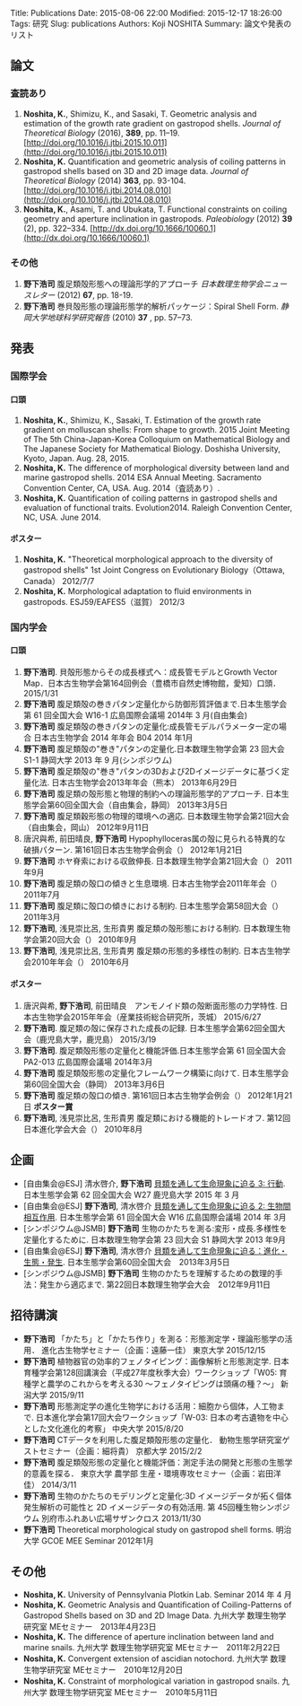 Title: Publications
Date: 2015-08-06 22:00
Modified: 2015-12-17 18:26:00
Tags: 研究
Slug: publications
Authors: Koji NOSHITA
Summary: 論文や発表のリスト


## 論文
### 査読あり
1. __Noshita, K.__, Shimizu, K., and Sasaki, T. Geometric analysis and estimation of the growth rate gradient on gastropod shells. *Journal of Theoretical Biology* (2016), **389**, pp. 11–19. [http://doi.org/10.1016/j.jtbi.2015.10.011](http://doi.org/10.1016/j.jtbi.2015.10.011)
1. __Noshita, K.__ Quantification and geometric analysis of coiling patterns in gastropod shells based on 3D and 2D image data. *Journal of Theoretical Biology* (2014) **363**, pp. 93-104. [http://doi.org/10.1016/j.jtbi.2014.08.010](http://doi.org/10.1016/j.jtbi.2014.08.010)
1.  __Noshita, K.__, Asami, T. and Ubukata, T. Functional constraints on coiling geometry and aperture inclination in gastropods. *Paleobiology* (2012) **39** (2), pp. 322–334. [http://dx.doi.org/10.1666/10060.1](http://dx.doi.org/10.1666/10060.1)



### その他
1. __野下浩司__ 腹足類殻形態への理論形学的アプローチ *日本数理生物学会ニュースレター* (2012) **67**, pp. 18-19.
1. __野下浩司__ 巻貝殻形態の理論形態学的解析パッケージ：Spiral Shell Form. *静岡大学地球科学研究報告* (2010) **37** , pp. 57–73.

## 発表
### 国際学会

#### 口頭
1. __Noshita, K.__, Shimizu, K., Sasaki, T. Estimation of the growth rate gradient on molluscan shells: From shape to growth. 2015 Joint Meeting of The 5th China-Japan-Korea Colloquium on Mathematical Biology and The Japanese Society for Mathematical Biology. Doshisha University, Kyoto, Japan. Aug. 28, 2015.
1. __Noshita, K.__ The difference of morphological diversity between land and marine gastropod shells. 2014 ESA Annual Meeting. Sacramento Convention Center, CA, USA. Aug. 2014（査読あり）.
1. __Noshita, K.__ Quantification of coiling patterns in gastropod shells and evaluation of functional traits.
Evolution2014. Raleigh Convention Center, NC, USA. June 2014.

#### ポスター
1. __Noshita, K.__ "Theoretical morphological approach to the diversity of gastropod shells"
1st Joint Congress on Evolutionary Biology（Ottawa, Canada） 2012/7/7
1. __Noshita, K.__ Morphological adaptation to fluid environments in gastropods.
ESJ59/EAFES5（滋賀） 2012/3


### 国内学会

#### 口頭
1. __野下浩司__. 貝殻形態からその成長様式へ：成長管モデルとGrowth Vector Map．日本古生物学会第164回例会（豊橋市自然史博物館，愛知）口頭． 2015/1/31
1. __野下浩司__ 腹足類殻の巻きパタン定量化から防御形質評価まで.日本生態学会第 61 回全国大会 W16-1 広島国際会議場 2014年 3 月(自由集会) 
1. __野下浩司__ 腹足類殻の巻きパタンの定量化:成長管モデルパラメータ一定の場合 日本古生物学会 2014 年年会 B04 2014 年1月
1. __野下浩司__ 腹足類殻の"巻き"パタンの定量化.日本数理生物学会第 23 回大会 S1-1 静岡大学 2013 年 9 月(シンポジウム)
1. __野下浩司__ 腹足類殻の"巻き"パタンの3Dおよび2Dイメージデータに基づく定量化法. 日本古生物学会2013年年会（熊本） 2013年6月29日
1. __野下浩司__ 腹足類の殻形態と物理的制約への理論形態学的アプローチ. 日本生態学会第60回全国大会（自由集会，静岡） 2013年3月5日
1. __野下浩司__ 腹足類穀形態の物理的環境への適応. 日本数理生物学会第21回大会（自由集会，岡山） 2012年9月11日
1. 唐沢與希, 前田晴良, __野下浩司__ Hypophylloceras属の殻に見られる特異的な破損パターン. 第161回日本古生物学会例会（） 2012年1月21日
1. __野下浩司__ ホヤ脊索における収斂伸長. 日本数理生物学会第21回大会（） 2011年9月
1. __野下浩司__ 腹足類の殻口の傾きと生息環境. 日本古生物学会2011年年会（） 2011年7月
1. __野下浩司__ 腹足類に殻口の傾きにおける制約. 日本生態学会第58回大会（） 2011年3月
1. __野下浩司__, 浅見崇比呂, 生形貴男 腹足類の殻形態における制約. 日本数理生物学会第20回大会（） 2010年9月
1. __野下浩司__, 浅見崇比呂, 生形貴男 腹足類の形態的多様性の制約. 日本古生物学会2010年年会（） 2010年6月


#### ポスター
1. 唐沢與希, __野下浩司__, 前田晴良　アンモノイド類の殻断面形態の力学特性. 日本古生物学会2015年年会（産業技術総合研究所，茨城） 2015/6/27
1. __野下浩司__. 腹足類の殻に保存された成長の記録. 日本生態学会第62回全国大会（鹿児島大学，鹿児島） 2015/3/19
1. __野下浩司__. 腹足類殻形態の定量化と機能評価.日本生態学会第 61 回全国大会 PA2-013 広島国際会議場 2014年3月
1. __野下浩司__ 腹足類殻形態の定量化フレームワーク構築に向けて. 日本生態学会第60回全国大会（静岡） 2013年3月6日
1. __野下浩司__ 腹足類の殻口の傾き. 第161回日本古生物学会例会（） 2012年1月21日 **ポスター賞**
1. __野下浩司__, 浅見崇比呂, 生形貴男 腹足類における機能的トレードオフ. 第12回日本進化学会大会（） 2010年8月

## 企画
* [自由集会@ESJ] 清水啓介, __野下浩司__ [貝類を通して生命現象に迫る 3: 行動](http://www.molluscoida.org/workshops/workshop2015esj, "貝類学研究集会@鹿児島"). 日本生態学会第 62 回全国大会 W27 鹿児島大学 2015 年 3 月
* [自由集会@ESJ] __野下浩司__, 清水啓介 [貝類を通して生命現象に迫る 2: 生物間相互作用](http://www.molluscoida.org/workshops/workshop2014, "貝類学研究集会@広島"). 日本生態学会第 61 回全国大会 W16 広島国際会議場 2014 年
3月
* [シンポジウム@JSMB] __野下浩司__ 生物のかたちを測る:変形・成長.多様性を定量化するために. 日本数理生物学会第 23 回大会 S1 静岡大学 2013
年9月
* [自由集会@ESJ] __野下浩司__, 清水啓介 [貝類を通して生命現象に迫る：進化・生態・発生](http://www.molluscoida.org/workshops/workshop2013, "貝類学研究集会@静岡"). 日本生態学会第60回全国大会　2013年3月5日
* [シンポジウム@JSMB] __野下浩司__ 生物のかたちを理解するための数理的手法：発生から適応まで. 第22回日本数理生物学会大会　2012年9月11日


## 招待講演
* __野下浩司__ 「かたち」と「かたち作り」を測る：形態測定学・理論形態学の活用．
進化古生物学セミナー（企画：遠藤一佳） 東京大学 2015/12/15
* __野下浩司__ 植物器官の効率的フェノタイピング：画像解析と形態測定学. 日本育種学会第128回講演会（平成27年度秋季大会）ワークショップ「W05: 育種学と農学のこれからを考える30 〜フェノタイピングは頭痛の種？〜」 新潟大学 2015/9/11
* __野下浩司__ 形態測定学の進化生物学における活用：細胞から個体，人工物まで. 
日本進化学会第17回大会ワークショップ「W-03: 日本の考古遺物を中心とした文化進化的考察」 中央大学 2015/8/20
* __野下浩司__ CTデータを利用した腹足類殻形態の定量化．
動物生態学研究室ゲストセミナー（企画：細将貴） 京都大学 2015/2/2
* __野下浩司__  腹足類殻形態の定量化と機能評価：測定手法の開発と形態の生態学的意義を探る．
東京大学 農学部 生産・環境専攻セミナー（企画：岩田洋佳） 2014/3/11
* __野下浩司__ 生物のかたちのモデリングと定量化:3D イメージデータが拓く個体発生解析の可能性と 2D イメージデータの有効活用. 第 45回種生物シンポジウム 別府市ふれあい広場サザンクロス 2013/11/30
* __野下浩司__ Theoretical morphological study on gastropod shell forms. 明治大学 GCOE MEE Seminar 2012年1月

## その他
* __Noshita, K.__ University of Pennsylvania Plotkin Lab. Seminar 2014 年 4 月
* __Noshita, K.__ Geometric Analysis and Quantification of Coiling-Patterns of Gastropod Shells based on 3D and 2D Image Data. 九州大学 数理生物学研究室 MEセミナー　2013年4月23日
* __Noshita, K.__ The difference of aperture inclination between land and marine snails. 九州大学 数理生物学研究室 MEセミナー　2011年2月22日
* __Noshita, K.__ Convergent extension of ascidian notochord. 九州大学 数理生物学研究室 MEセミナー　2010年12月20日
* __Noshita, K.__ Constraint of morphological variation in gastropod snails. 九州大学 数理生物学研究室 MEセミナー　2010年5月11日

